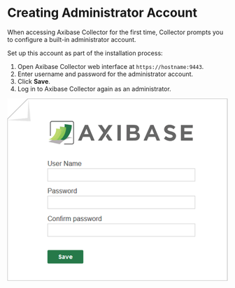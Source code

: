 # Creating Administrator Account

When accessing Axibase Collector for the first time, Collector prompts you to configure a built-in administrator account.

Set up this account as part of the installation process:

1. Open Axibase Collector web interface at `https://hostname:9443`.
2. Enter username and password for the administrator account.
3. Click **Save**.
4. Log in to Axibase Collector again as an administrator.

![Login](./images/Collector_create_account.png)
